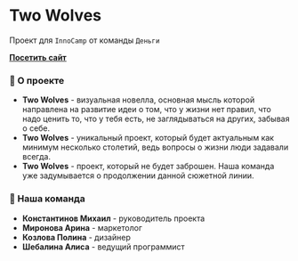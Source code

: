 # Two Wolves
Проект для `InnoCamp` от команды `Деньги`

**[Посетить сайт](https://bit.ly/wolves-money)**

### 📌 О проекте
- **Two Wolves** - визуальная новелла, основная мысль которой направлена на развитие идеи о том, что у жизни нет правил, что надо ценить то, что у тебя есть, не заглядываться на других, забывая о себе.
- **Two Wolves** - уникальный проект, который будет актуальным как минимум несколько столетий, ведь вопросы о жизни люди задавали всегда.
- **Two Wolves** - проект, который не будет заброшен. Наша команда уже задумывается о продолжении данной сюжетной линии.

### 📌 Наша команда
- **Константинов Михаил** - руководитель проекта
- **Миронова Арина** - маркетолог
- **Козлова Полина** - дизайнер
- **Шебалина Алиса** - ведущий программист
